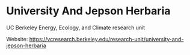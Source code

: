 # University And Jepson Herbaria
UC Berkeley Energy, Ecology, and Climate research unit

Website: https://vcresearch.berkeley.edu/research-unit/university-and-jepson-herbaria
